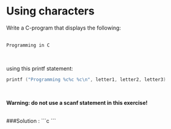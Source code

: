 # Using characters 

Write a C-program that displays the following: <br>
<br>
```c 
Programming in C

```

 <br>

using this printf statement: <br>

```c
printf ("Programming %c%c %c\n", letter1, letter2, letter3)

```
<br>

**Warning: do not use a scanf statement in this exercise!**<br>

<br>
 ###Solution :
```c
```
